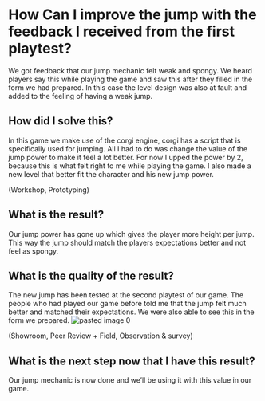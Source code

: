# How Can I improve the jump with the feedback I received from the first playtest?

We got feedback that our jump mechanic felt weak and spongy. We heard players say this while playing the game and saw this after they filled in the form we had prepared. In this case the level design was also at fault and added to the feeling of having a weak jump.

## How did I solve this?

In this game we make use of the corgi engine, corgi has a script that is specifically used for jumping. All I had to do was change the value of the jump power to make it feel a lot better. For now I upped the power by 2, because this is what felt right to me while playing the game. I also made a new level that better fit the character and his new jump power.

(Workshop, Prototyping)

## What is the result?

Our jump power has gone up which gives the player more height per jump. This way the jump should match the players expectations better and not feel as spongy.



## What is the quality of the result?

The new jump has been tested at the second playtest of our game. The people who had played our game before told me that the jump felt much better and matched their expectations. We were also able to see this in the form we prepared.
![pasted image 0](https://github.com/Timsel1/GDT-S4Portfolio/assets/90602424/06372ef7-73ba-4ba1-9609-520797492bf4)

(Showroom, Peer Review + Field, Observation & survey)


## What is the next step now that I have this result?

Our jump mechanic is now done and we’ll be using it with this value in our game.
